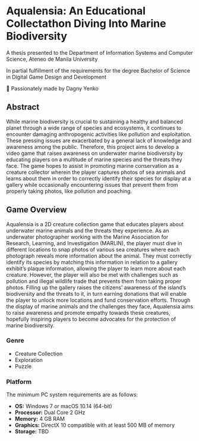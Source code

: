 # Aqualensia: An Educational Collectathon Diving Into Marine Biodiversity

A thesis presented to the Department of Information Systems and Computer Science, Ateneo de Manila University

In partial fulfillment of the requirements for the degree Bachelor of Science in Digital Game Design and Development

💙 Passionately made by Dagny Yenko

## Abstract
While marine biodiversity is crucial to sustaining a healthy and balanced planet through a wide range of species and ecosystems, it continues to encounter damaging anthropogenic activities like pollution and exploitation. These pressing issues are exacerbated by a general lack of knowledge and awareness among the public. Therefore, this project aims to develop a video game that raises awareness on underwater marine biodiversity by educating players on a multitude of marine species and the threats they face. The game hopes to assist in promoting marine conservation as a creature collector wherein the player captures photos of sea animals and learns about them in order to correctly identify their species for display at a gallery while occasionally encountering issues that prevent them from properly taking photos, like pollution and poaching.

## Game Overview
Aqualensia is a 2D creature collection game that educates players about underwater marine animals and the threats they experience. As an underwater photographer working with the Marine Association for Research, Learning, and Investigation (MARLIN), the player must dive in different locations to snap photos of various sea creatures where each photograph reveals more information about the animal. They must correctly identify its species by matching this information in relation to a gallery exhibit’s plaque information, allowing the player to learn more about each creature. However, the player will also be met with challenges such as pollution and illegal wildlife trade that prevents them from taking proper photos. Filling up the gallery raises the citizens’ awareness of the island’s biodiversity and the threats to it, in turn earning donations that will enable the player to unlock more locations and fund conservation efforts. Through the display of marine animals and the challenges they face, Aqualensia aims to raise awareness and promote empathy towards these creatures, hopefully inspiring players to become advocates for the protection of marine biodiversity.

### Genre
- Creature Collection
- Exploration
- Puzzle

### Platform
The minimum PC system requirements are as follows:
- **OS:** Windows 7 or macOS 10.14 (64-bit)
- **Processor:** Dual Core 2 GHz
- **Memory:** 4 GB RAM
- **Graphics:** DirectX 10 compatible with at least 500 MB of memory
- **Storage:** TBD
